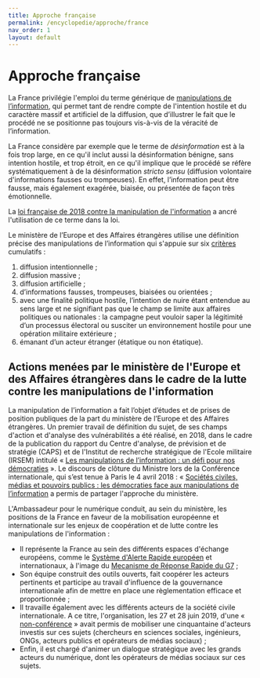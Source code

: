 ```yaml
---
title: Approche française
permalink: /encyclopedie/approche/france
nav_order: 1
layout: default
---
```


# Approche française

La France privilégie l'emploi du terme générique de [manipulations de l’information](/encyclopedie/definitions), qui permet tant de rendre compte de l'intention hostile et du caractère massif et artificiel de la diffusion, que d’illustrer le fait que le procédé ne se positionne pas toujours vis-à-vis de la véracité de l’information.

La France considère par exemple que le terme de _désinformation_ est à la fois trop large, en ce qu'il inclut aussi la désinformation bénigne, sans intention hostile, et trop étroit, en ce qu'il implique que le procédé se réfère systématiquement à de la désinformation _stricto sensu_ (diffusion volontaire d'informations fausses ou trompeuses). En effet, l’information peut être fausse, mais également exagérée, biaisée, ou présentée de façon très émotionnelle.

La [loi française de 2018 contre la manipulation de l'information](https://disinfo.quaidorsay.fr/encyclopedia/reaction/case-studies#legislation) a ancré l'utilisation de ce terme dans la loi.

Le ministère de l’Europe et des Affaires étrangères utilise une définition précise des manipulations de l’information qui s'appuie sur six [critères](/encyclopedia) cumulatifs :

1. diffusion intentionnelle ;
2. diffusion massive ;
3. diffusion artificielle ;
4. d’informations fausses, trompeuses, biaisées ou orientées ;
5. avec une finalité politique hostile, l’intention de nuire étant entendue au sens large et ne signifiant pas que le champ se limite aux affaires politiques ou nationales : la campagne peut vouloir saper la légitimité d’un processus électoral ou susciter un environnement hostile pour une opération militaire extérieure ;
6. émanant d’un acteur étranger (étatique ou non étatique).

## Actions menées par le ministère de l'Europe et des Affaires étrangères dans le cadre de la lutte contre les manipulations de l'information

La manipulation de l’information a fait l’objet d’études et de prises de position publiques de la part du ministère de l’Europe et des Affaires étrangères.
Un premier travail de définition du sujet, de ses champs d'action et d'analyse des vulnérabilités a été réalisé, en 2018, dans le cadre de la publication du rapport du Centre d'analyse, de prévision et de stratégie (CAPS) et de l'Institut de recherche stratégique de l'Ecole militaire (IRSEM) intitulé « [Les manipulations de l’information : un défi pour nos démocraties](https://www.diplomatie.gouv.fr/IMG/pdf/les_manipulations_de_l_information_2__cle04b2b6.pdf) ». 
Le discours de clôture du Ministre lors de la Conférence internationale, qui s’est tenue à Paris le 4 avril 2018 : « [Sociétés civiles, médias et pouvoirs publics : les démocraties face aux manipulations de l’information](https://www.diplomatie.gouv.fr/IMG/pdf/jyld_conference_manipulations_de_l_information_prononce_cle0da3d8-1.pdf) a permis de partager l'approche du ministère.

L'Ambassadeur pour le numérique conduit, au sein du ministère, les positions de la France en faveur de la mobilisation européenne et internationale sur les enjeux de coopération et de lutte contre les manipulations de l'information :

- Il représente la France au sein des différents espaces d'échange européens, comme le [Système d'Alerte Rapide européen](https://eeas.europa.eu/sites/eeas/files/ras_factsheet_march_2019_0.pdf) et internationaux, à l'image du [Mecanisme de Réponse Rapide du G7](https://www.canada.ca/fr/institutions-democratiques/nouvelles/2019/01/mecanisme-dintervention-rapide-du-g7.html) ;
- Son équipe construit des outils ouverts, fait coopérer les acteurs pertinents et participe au travail d'influence de la gouvernance internationale afin de mettre en place une règlementation efficace et proportionnée ;
- Il travaille également avec les différents acteurs de la société civile internationale. A ce titre, l'organisation, les 27 et 28 juin 2019, d'une « [non-conférence](/encyclopedia/unconference) » avait permis de mobiliser une cinquantaine d'acteurs investis sur ces sujets (chercheurs en sciences sociales, ingénieurs, ONGs, acteurs publics et opérateurs de médias sociaux) ;
- Enfin, il est chargé d'animer un dialogue stratégique avec les grands acteurs du numérique, dont les opérateurs de médias sociaux sur ces sujets.
